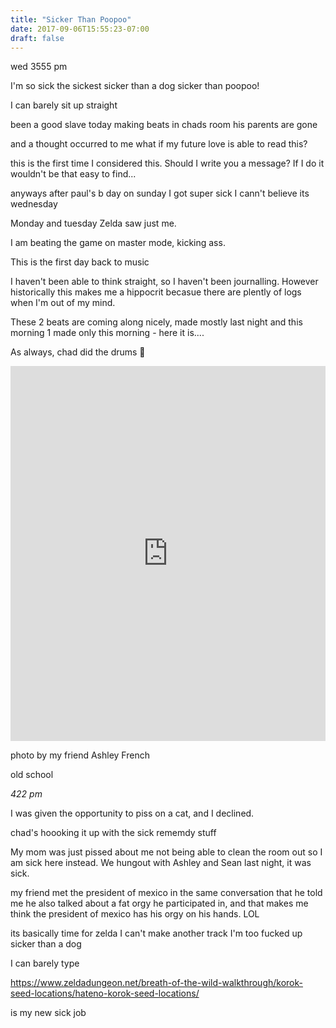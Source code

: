 ```yaml
---
title: "Sicker Than Poopoo"
date: 2017-09-06T15:55:23-07:00
draft: false
---
```




wed 3555 pm

I'm so sick
the sickest
sicker than a dog
sicker than poopoo!

I can barely sit up straight

been a good slave today
making beats in chads room
his parents are gone

and a thought occurred to me
what if my future love
is able to read this?

this is the first time I considered this. Should I write you a message?
If I do it wouldn't be that easy to find...

anyways
after paul's b day on sunday I got super sick
I cann't believe its wednesday

Monday and tuesday Zelda saw just me.

I am beating the game on master mode, kicking ass.

This is the first day back to music

I haven't been able to think straight, so I haven't been journalling. However historically this makes me a hippocrit becasue there are plently of logs when I'm out of my mind.   

These 2 beats are coming along nicely,
made mostly last night and this morning
1 made only this morning - here it is....


As always, chad did the drums 🥁

<iframe width="100%" height="600" scrolling="no" frameborder="no" src="https://w.soundcloud.com/player/?url=https%3A//api.soundcloud.com/tracks/341678129%3Fsecret_token%3Ds-o0cCb&amp;color=00aabb&amp;auto_play=false&amp;hide_related=false&amp;show_comments=true&amp;show_user=true&amp;show_reposts=false&amp;visual=true"></iframe>

photo by my friend Ashley French

old school




*422 pm*

I was given the opportunity to piss on a cat, and I declined.

chad's hoooking it up with the sick rememdy stuff

My mom was just pissed about me not being able to clean the room out so I am sick here instead.
We hungout with Ashley and Sean last night, it was sick.


my friend met the president of mexico
in the same conversation that he told me he also talked about a fat orgy he participated in, and that makes me think the president of mexico has his orgy on his hands. LOL


its basically time for zelda I can't make another track I'm too fucked up
sicker than a dog

I can barely type

https://www.zeldadungeon.net/breath-of-the-wild-walkthrough/korok-seed-locations/hateno-korok-seed-locations/

is my new sick job
